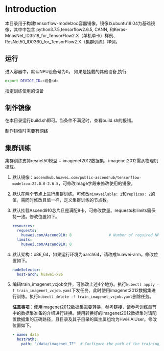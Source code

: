 # Introduction

本目录用于构建tensorflow-modelzoo容器镜像。镜像以ubuntu18.04为基础镜像，其中中包含
python3.7.5,tensorflow2.6.5, CANN, 和Keras-MnasNet_ID3518_for_TensorFlow2.X（单机单卡）样例、ResNet50_ID0360_for_TensorFlow2.X（集群训练）样例。

## 运行

进入容器中，默认NPU设备号为0。 如果是挂载的其他设备,执行

```bash
export DEVICE_ID=<设备id>
```

指定训练使用的设备

## 制作镜像

在本目录运行build.sh即可。当条件不满足时，查看build.sh的报错。

制作镜像时需要有网络

## 集群训练

集群训练支持resnet50模型 + imagenet2012数据集，imagenet2012需从物理机挂载。

1. 默认镜像：`ascendhub.huawei.com/public-ascendhub/tensorflow-modelzoo:22.0.0-2.6.5`，可修改image字段来修改使用的镜像。

2. 默认在两个节点上进行集群训练。可修改`minAvailable: 2`和`replicas: 2`的值，需同时修改且值一样，定义集群训练的节点数。

3. 默认挂载Ascend910芯片且是满配8卡，可修改数量。requests和limits需保持一致。修改位置如下。

   ```yaml
   resources:
     requests:
       huawei.com/Ascend910: 8                 # Number of required NPUs. The maximum value is 8. You can add lines below to configure resources such as memory and CPU.
     limits:
       huawei.com/Ascend910: 8
   ```

4. 默认架构：x86_64，如果运行环境为aarch64，请改成huawei-arm，修改位置如下。

   ```yaml
   nodeSelector:
     host-arch: huawei-x86
   ```

5. 编辑train_imagenet_vcjob文件，可修改上述4个地方。执行`kubectl apply -f train_imagenet_vcjob.yaml`下发任务，此时使用imagenet2012数据集进行训练。执行`kubectl delete -f train_imagenet_vcjob.yaml`删除任务。

   **注意事项**：使用imagenet2012数据集需要转换，[参考链接](https://www.hiascend.com/zh/software/modelzoo/models/detail/C/d63df55c1f7f4112a97c8a33e6da89fe/1)，请参考训练章节中的数据集准备的介绍进行转换。使用转换好的imagenet2012数据集时请配置数据集的正确路径，且目录及其子目录的属主属组均为HwHiAiUser。修改位置如下。

   ```yaml
   - name: data
     hostPath:
       path: "/data/imagenet_TF"  # Configure the path of the training set.
   ```
